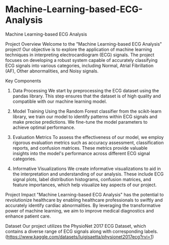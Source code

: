 # Machine-Learning-based-ECG-Analysis
Machine Learning-based ECG Analysis

Project Overview
Welcome to the "Machine Learning-based ECG Analysis" project! Our objective is to explore the application of machine learning techniques in interpreting electrocardiogram (ECG) signals. The project focuses on developing a robust system capable of accurately classifying ECG signals into various categories, including Normal, Atrial Fibrillation (AF), Other abnormalities, and Noisy signals.

Key Components
1. Data Processing
We start by preprocessing the ECG dataset using the pandas library. This step ensures that the dataset is of high quality and compatible with our machine learning model.

2. Model Training
Using the Random Forest classifier from the scikit-learn library, we train our model to identify patterns within ECG signals and make precise predictions. We fine-tune the model parameters to achieve optimal performance.

3. Evaluation Metrics
To assess the effectiveness of our model, we employ rigorous evaluation metrics such as accuracy assessment, classification reports, and confusion matrices. These metrics provide valuable insights into the model's performance across different ECG signal categories.

4. Informative Visualizations
We create informative visualizations to aid in the interpretation and understanding of our analysis. These include ECG signal plots, label distribution histograms, confusion matrices, and feature importances, which help visualize key aspects of our project.

Project Impact
"Machine Learning-based ECG Analysis" has the potential to revolutionize healthcare by enabling healthcare professionals to swiftly and accurately identify cardiac abnormalities. By leveraging the transformative power of machine learning, we aim to improve medical diagnostics and enhance patient care.

Dataset
Our project utilizes the PhysioNet 2017 ECG Dataset, which contains a diverse range of ECG signals along with corresponding labels.
(https://www.kaggle.com/datasets/luigisaetta/physionet2017ecg?rvi=1)
